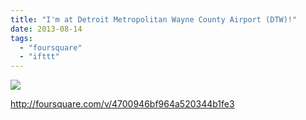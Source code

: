 ```yaml
---
title: "I'm at Detroit Metropolitan Wayne County Airport (DTW)!"
date: 2013-08-14
tags: 
  - "foursquare"
  - "ifttt"
---
```


![](images/staticmap?center=42.20874863661848,-83.35979461669922&zoom=16&size=710x440&maptype=roadmap&sensor=false&markers=color:red%7C42.20874863661848,-83.35979461669922)  
  
http://foursquare.com/v/4700946bf964a520344b1fe3
